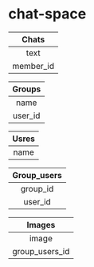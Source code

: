 # chat-space

|Chats|
|:---:|
|text |
|member_id |

|Groups|
|:----:|
| name |
|user_id|


|Usres|
|:---:|
|name|

|Group_users|
|:---------:|
|group_id|
|user_id|

|Images|
|:----:|
|image|
|group_users_id|
